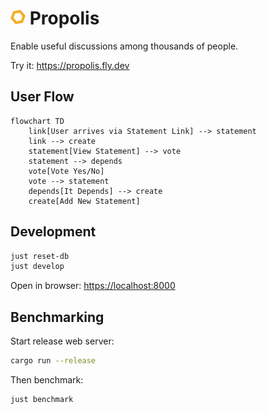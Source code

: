 # <img src="logo.svg" width="24" /> Propolis
Enable useful discussions among thousands of people.

Try it: <https://propolis.fly.dev>

## User Flow

```mermaid
flowchart TD
    link[User arrives via Statement Link] --> statement
    link --> create
    statement[View Statement] --> vote
    statement --> depends
    vote[Vote Yes/No]
    vote --> statement
    depends[It Depends] --> create
    create[Add New Statement]
```

## Development

```bash
just reset-db
just develop
```
Open in browser: <https://localhost:8000>

## Benchmarking

Start release web server:

```bash
cargo run --release
```

Then benchmark:

```bash
just benchmark
```
